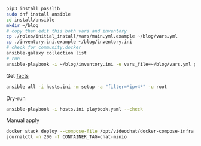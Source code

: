 ```bash
pip3 install passlib
sudo dnf install ansible
cd install/ansible
mkdir ~/blog
# copy then edit this both vars and inventory
cp ./roles/initial_install/vars/main.yml.example ~/blog/vars.yml
cp ./inventory.ini.example ~/blog/inventory.ini
# check for community.docker
ansible-galaxy collection list
# run
ansible-playbook -i ~/blog/inventory.ini -e vars_file=~/blog/vars.yml playbook.yaml
```

Get [facts](https://www.digitalocean.com/community/tutorial-series/how-to-write-ansible-playbooks)
```bash
ansible all -i hosts.ini -m setup -a "filter=*ipv4*" -u root
```

Dry-run
```bash
ansible-playbook -i hosts.ini playbook.yaml --check
```

Manual apply
```bash
docker stack deploy --compose-file /opt/videochat/docker-compose-infra.yml VIDEOCHATSTACK
journalctl -n 200 -f CONTAINER_TAG=chat-minio
```
